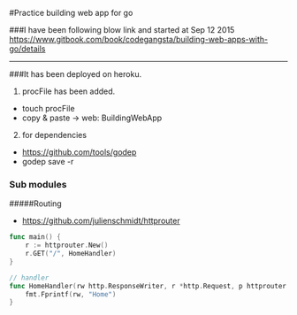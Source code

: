 #Practice building web app for go

###I have been following blow link and started at Sep 12 2015
https://www.gitbook.com/book/codegangsta/building-web-apps-with-go/details

_ _ _

###It has been deployed on heroku. 
1. procFile has been added.
  - touch procFile 
  - copy & paste -> web: BuildingWebApp
2. for dependencies
  - https://github.com/tools/godep
  - godep save -r

### Sub modules
#####Routing
- https://github.com/julienschmidt/httprouter

```go
func main() {
    r := httprouter.New()
    r.GET("/", HomeHandler)
}

// handler
func HomeHandler(rw http.ResponseWriter, r *http.Request, p httprouter.Params) {
	fmt.Fprintf(rw, "Home")
}

```

